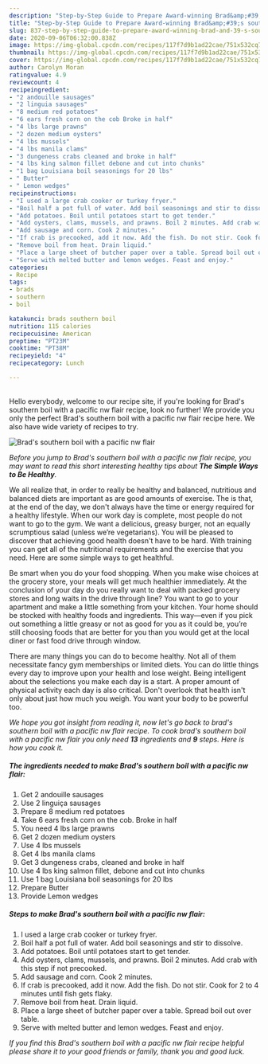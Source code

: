 ```yaml
---
description: "Step-by-Step Guide to Prepare Award-winning Brad&amp;#39;s southern boil with a pacific nw flair"
title: "Step-by-Step Guide to Prepare Award-winning Brad&amp;#39;s southern boil with a pacific nw flair"
slug: 837-step-by-step-guide-to-prepare-award-winning-brad-and-39-s-southern-boil-with-a-pacific-nw-flair
date: 2020-09-06T06:32:00.838Z
image: https://img-global.cpcdn.com/recipes/117f7d9b1ad22cae/751x532cq70/brads-southern-boil-with-a-pacific-nw-flair-recipe-main-photo.jpg
thumbnail: https://img-global.cpcdn.com/recipes/117f7d9b1ad22cae/751x532cq70/brads-southern-boil-with-a-pacific-nw-flair-recipe-main-photo.jpg
cover: https://img-global.cpcdn.com/recipes/117f7d9b1ad22cae/751x532cq70/brads-southern-boil-with-a-pacific-nw-flair-recipe-main-photo.jpg
author: Carolyn Moran
ratingvalue: 4.9
reviewcount: 4
recipeingredient:
- "2 andouille sausages"
- "2 linguia sausages"
- "8 medium red potatoes"
- "6 ears fresh corn on the cob Broke in half"
- "4 lbs large prawns"
- "2 dozen medium oysters"
- "4 lbs mussels"
- "4 lbs manila clams"
- "3 dungeness crabs cleaned and broke in half"
- "4 lbs king salmon fillet debone and cut into chunks"
- "1 bag Louisiana boil seasonings for 20 lbs"
- " Butter"
- " Lemon wedges"
recipeinstructions:
- "I used a large crab cooker or turkey fryer."
- "Boil half a pot full of water. Add boil seasonings and stir to dissolve."
- "Add potatoes. Boil until potatoes start to get tender."
- "Add oysters, clams, mussels, and prawns. Boil 2 minutes. Add crab with this step if not precooked."
- "Add sausage and corn. Cook 2 minutes."
- "If crab is precooked, add it now. Add the fish. Do not stir. Cook for 2 to 4 minutes until fish gets flaky."
- "Remove boil from heat. Drain liquid."
- "Place a large sheet of butcher paper over a table. Spread boil out over table."
- "Serve with melted butter and lemon wedges. Feast and enjoy."
categories:
- Recipe
tags:
- brads
- southern
- boil

katakunci: brads southern boil 
nutrition: 115 calories
recipecuisine: American
preptime: "PT23M"
cooktime: "PT38M"
recipeyield: "4"
recipecategory: Lunch

---
```

<br>
Hello everybody, welcome to our recipe site, if you're looking for Brad&#39;s southern boil with a pacific nw flair recipe, look no further! We provide you only the perfect Brad&#39;s southern boil with a pacific nw flair recipe here. We also have wide variety of recipes to try.
<br>


![Brad&#39;s southern boil with a pacific nw flair](https://img-global.cpcdn.com/recipes/117f7d9b1ad22cae/751x532cq70/brads-southern-boil-with-a-pacific-nw-flair-recipe-main-photo.jpg)

<i>Before you jump to Brad&#39;s southern boil with a pacific nw flair recipe, you may want to read this short interesting healthy tips about <strong>The Simple Ways to Be Healthy</strong>.</i>

We all realize that, in order to really be healthy and balanced, nutritious and balanced diets are important as are good amounts of exercise. The  is that, at the end of the day, we don't always have the time or energy required for a healthy lifestyle. When our work day is complete, most people do not want to go to the gym. We want a delicious, greasy burger, not an equally scrumptious salad (unless we’re vegetarians). You will be pleased to discover that achieving good health doesn't have to be hard. With training you can get all of the nutritional requirements and the exercise that you need. Here are some simple ways to get healthful.

Be smart when you do your food shopping. When you make wise choices at the grocery store, your meals will get much healthier immediately. At the conclusion of your day do you really want to deal with packed grocery stores and long waits in the drive through line? You want to go to your apartment and make a little something from your kitchen. Your home should be stocked with healthy foods and ingredients. This way—even if you pick out something a little greasy or not as good for you as it could be, you’re still choosing foods that are better for you than you would get at the local diner or fast food drive through window.

There are many things you can do to become healthy. Not all of them necessitate fancy gym memberships or limited diets. You can do little things every day to improve upon your health and lose weight. Being intelligent about the selections you make each day is a start. A proper amount of physical activity each day is also critical. Don't overlook that health isn't only about just how much you weigh. You want your body to be powerful too. 


<i>We hope you got insight from reading it, now let's go back to brad&#39;s southern boil with a pacific nw flair recipe. To cook brad&#39;s southern boil with a pacific nw flair you only need <strong>13</strong> ingredients and <strong>9</strong> steps. Here is how you cook it.
</i>

##### The ingredients needed to make Brad&#39;s southern boil with a pacific nw flair:

1. Get 2 andouille sausages
1. Use 2 linguiça sausages
1. Prepare 8 medium red potatoes
1. Take 6 ears fresh corn on the cob. Broke in half
1. You need 4 lbs large prawns
1. Get 2 dozen medium oysters
1. Use 4 lbs mussels
1. Get 4 lbs manila clams
1. Get 3 dungeness crabs, cleaned and broke in half
1. Use 4 lbs king salmon fillet, debone and cut into chunks
1. Use 1 bag Louisiana boil seasonings for 20 lbs
1. Prepare  Butter
1. Provide  Lemon wedges


##### Steps to make Brad&#39;s southern boil with a pacific nw flair:

1. I used a large crab cooker or turkey fryer.
1. Boil half a pot full of water. Add boil seasonings and stir to dissolve.
1. Add potatoes. Boil until potatoes start to get tender.
1. Add oysters, clams, mussels, and prawns. Boil 2 minutes. Add crab with this step if not precooked.
1. Add sausage and corn. Cook 2 minutes.
1. If crab is precooked, add it now. Add the fish. Do not stir. Cook for 2 to 4 minutes until fish gets flaky.
1. Remove boil from heat. Drain liquid.
1. Place a large sheet of butcher paper over a table. Spread boil out over table.
1. Serve with melted butter and lemon wedges. Feast and enjoy.


<i>If you find this Brad&#39;s southern boil with a pacific nw flair recipe helpful please share it to your good friends or family, thank you and good luck.</i>
